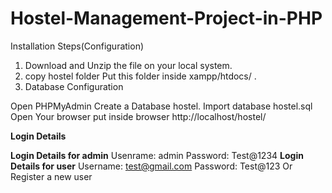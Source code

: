 # Hostel-Management-Project-in-PHP
Installation Steps(Configuration)

1. Download and Unzip the file on your local system.
2. copy hostel folder Put this folder inside xampp/htdocs/ .
3. Database Configuration

Open PHPMyAdmin
Create a Database hostel.
Import database hostel.sql
Open Your browser put inside browser http://localhost/hostel/

****************************Login Details****************************

****************************Login Details for admin**************************** 
Usenrame: admin
Password: Test@1234
****************************Login Details for user****************************
Username: test@gmail.com
Password: Test@123
Or Register a new user
